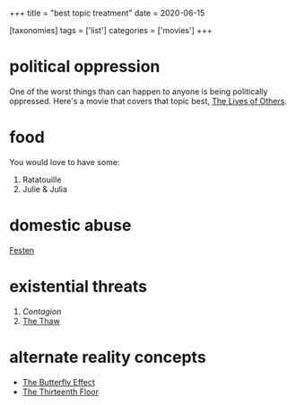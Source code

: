 +++
title = "best topic treatment"
date = 2020-06-15

[taxonomies]
tags = ['list']
categories = ['movies']
+++

political oppression
====================

One of the worst things than can happen to anyone is being politically
oppressed. Here's a movie that covers that topic best,
[The Lives of Others].

food
====

You would love to have some:

1. Ratatouille
2. Julie & Julia

domestic abuse
==============

[Festen]

existential threats
===================

1. *Contagion*
2. [The Thaw]

alternate reality concepts
==========================

- [The Butterfly Effect]
- [The Thirteenth Floor]

[Cleanskin]: http://tshepang.net/cleanskin-2012
[The Lives of Others]: http://tshepang.net/the-lives-of-others-2006
[Festen]: http://tshepang.net/festen-1998
[The Thaw]: http://tshepang.net/the-thaw-2009
[The Butterfly Effect]: http://tshepang.net/the-butterfly-effect-2004
[The Thirteenth Floor]: http://tshepang.net/the-thirteenth-floor-1999
